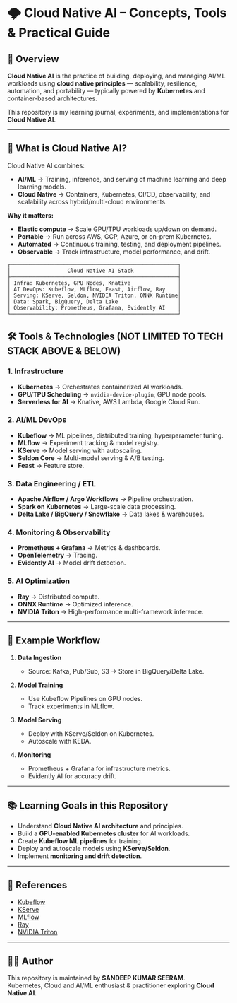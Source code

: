 # 🌩️ Cloud Native AI – Concepts, Tools & Practical Guide

## 📌 Overview
**Cloud Native AI** is the practice of building, deploying, and managing AI/ML workloads using **cloud native principles** — scalability, resilience, automation, and portability — typically powered by **Kubernetes** and container-based architectures.

This repository is my learning journal, experiments, and implementations for **Cloud Native AI**.

---

## 🚀 What is Cloud Native AI?

Cloud Native AI combines:
- **AI/ML** → Training, inference, and serving of machine learning and deep learning models.
- **Cloud Native** → Containers, Kubernetes, CI/CD, observability, and scalability across hybrid/multi-cloud environments.

**Why it matters:**
- **Elastic compute** → Scale GPU/TPU workloads up/down on demand.
- **Portable** → Run across AWS, GCP, Azure, or on-prem Kubernetes.
- **Automated** → Continuous training, testing, and deployment pipelines.
- **Observable** → Track infrastructure, model performance, and drift.

```
┌─────────────────────────────────────────────────────┐
│                  Cloud Native AI Stack              │
├─────────────────────────────────────────────────────┤
│ Infra: Kubernetes, GPU Nodes, Knative               │
│ AI DevOps: Kubeflow, MLflow, Feast, Airflow, Ray    │
│ Serving: KServe, Seldon, NVIDIA Triton, ONNX Runtime│
│ Data: Spark, BigQuery, Delta Lake                   │
│ Observability: Prometheus, Grafana, Evidently AI    │
└─────────────────────────────────────────────────────┘
```
## 🛠️ Tools & Technologies (NOT LIMITED TO TECH STACK ABOVE & BELOW)

### **1. Infrastructure**
- **Kubernetes** → Orchestrates containerized AI workloads.
- **GPU/TPU Scheduling** → `nvidia-device-plugin`, GPU node pools.
- **Serverless for AI** → Knative, AWS Lambda, Google Cloud Run.

### **2. AI/ML DevOps**
- **Kubeflow** → ML pipelines, distributed training, hyperparameter tuning.
- **MLflow** → Experiment tracking & model registry.
- **KServe** → Model serving with autoscaling.
- **Seldon Core** → Multi-model serving & A/B testing.
- **Feast** → Feature store.

### **3. Data Engineering / ETL**
- **Apache Airflow / Argo Workflows** → Pipeline orchestration.
- **Spark on Kubernetes** → Large-scale data processing.
- **Delta Lake / BigQuery / Snowflake** → Data lakes & warehouses.

### **4. Monitoring & Observability**
- **Prometheus + Grafana** → Metrics & dashboards.
- **OpenTelemetry** → Tracing.
- **Evidently AI** → Model drift detection.

### **5. AI Optimization**
- **Ray** → Distributed compute.
- **ONNX Runtime** → Optimized inference.
- **NVIDIA Triton** → High-performance multi-framework inference.

---

## 🔄 Example Workflow

1. **Data Ingestion**
   - Source: Kafka, Pub/Sub, S3 → Store in BigQuery/Delta Lake.

2. **Model Training**
   - Use Kubeflow Pipelines on GPU nodes.
   - Track experiments in MLflow.

3. **Model Serving**
   - Deploy with KServe/Seldon on Kubernetes.
   - Autoscale with KEDA.

4. **Monitoring**
   - Prometheus + Grafana for infrastructure metrics.
   - Evidently AI for accuracy drift.

---

## 📚 Learning Goals in this Repository
- Understand **Cloud Native AI architecture** and principles.
- Build a **GPU-enabled Kubernetes cluster** for AI workloads.
- Create **Kubeflow ML pipelines** for training.
- Deploy and autoscale models using **KServe/Seldon**.
- Implement **monitoring and drift detection**.

---

## 📖 References
- [Kubeflow](https://www.kubeflow.org/)
- [KServe](https://kserve.github.io/website/)
- [MLflow](https://mlflow.org/)
- [Ray](https://www.ray.io/)
- [NVIDIA Triton](https://developer.nvidia.com/nvidia-triton-inference-server)

---

## 🧑‍💻 Author
This repository is maintained by **SANDEEP KUMAR SEERAM**.  
Kubernetes, Cloud and AI/ML enthusiast & practitioner exploring **Cloud Native AI**.


